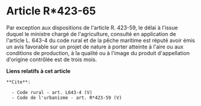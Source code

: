 # Article R*423-65

Par exception aux dispositions de l'article R. 423-59, le délai à l'issue duquel le ministre chargé de l'agriculture,
consulté en application de l'article L. 643-4 du code rural et de la pêche maritime est réputé avoir émis un avis favorable
sur un projet de nature à porter atteinte à l'aire ou aux conditions de production, à la qualité ou à l'image du produit
d'appellation d'origine contrôlée est de trois mois.

**Liens relatifs à cet article**

	**Cite**:

	  - Code rural - art. L643-4 (V)
	  - Code de l'urbanisme - art. R*423-59 (V)
